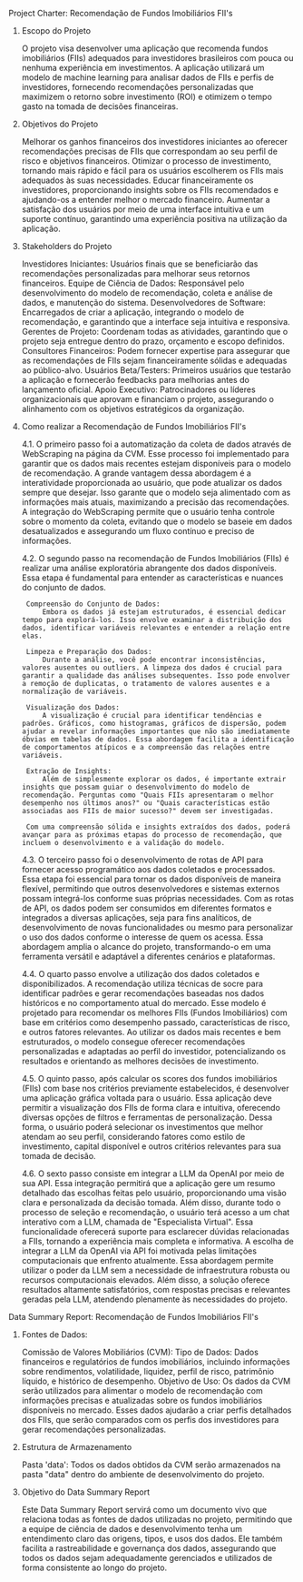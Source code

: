 Project Charter: Recomendação de Fundos Imobiliários FII's

1. Escopo do Projeto

    O projeto visa desenvolver uma aplicação que recomenda fundos imobiliários (FIIs) adequados para investidores brasileiros com pouca ou nenhuma experiência em investimentos. A aplicação utilizará um modelo de machine learning para analisar dados de FIIs e perfis de investidores, fornecendo recomendações personalizadas que maximizem o retorno sobre investimento (ROI) e otimizem o tempo gasto na tomada de decisões financeiras.

2. Objetivos do Projeto

    Melhorar os ganhos financeiros dos investidores iniciantes ao oferecer recomendações precisas de FIIs que correspondam ao seu perfil de risco e objetivos financeiros.
    Otimizar o processo de investimento, tornando mais rápido e fácil para os usuários escolherem os FIIs mais adequados às suas necessidades.
    Educar financeiramente os investidores, proporcionando insights sobre os FIIs recomendados e ajudando-os a entender melhor o mercado financeiro.
    Aumentar a satisfação dos usuários por meio de uma interface intuitiva e um suporte contínuo, garantindo uma experiência positiva na utilização da aplicação.

3. Stakeholders do Projeto

    Investidores Iniciantes: Usuários finais que se beneficiarão das recomendações personalizadas para melhorar seus retornos financeiros.
    Equipe de Ciência de Dados: Responsável pelo desenvolvimento do modelo de recomendação, coleta e análise de dados, e manutenção do sistema.
    Desenvolvedores de Software: Encarregados de criar a aplicação, integrando o modelo de recomendação, e garantindo que a interface seja intuitiva e responsiva.
    Gerentes de Projeto: Coordenam todas as atividades, garantindo que o projeto seja entregue dentro do prazo, orçamento e escopo definidos.
    Consultores Financeiros: Podem fornecer expertise para assegurar que as recomendações de FIIs sejam financeiramente sólidas e adequadas ao público-alvo.
    Usuários Beta/Testers: Primeiros usuários que testarão a aplicação e fornecerão feedbacks para melhorias antes do lançamento oficial.
    Apoio Executivo: Patrocinadores ou líderes organizacionais que aprovam e financiam o projeto, assegurando o alinhamento com os objetivos estratégicos da organização.

4. Como realizar a Recomendação de Fundos Imobiliários FII's

    4.1.
        O primeiro passo foi a automatização da coleta de dados através de WebScraping na página da CVM. Esse processo foi implementado para garantir que os dados mais recentes estejam disponíveis para o modelo de recomendação. A grande vantagem dessa abordagem é a interatividade proporcionada ao usuário, que pode atualizar os dados sempre que desejar. Isso garante que o modelo seja alimentado com as informações mais atuais, maximizando a precisão das recomendações. A integração do WebScraping permite que o usuário tenha controle sobre o momento da coleta, evitando que o modelo se baseie em dados desatualizados e assegurando um fluxo contínuo e preciso de informações.

    4.2. 
        O segundo passo na recomendação de Fundos Imobiliários (FIIs) é realizar uma análise exploratória abrangente dos dados disponíveis. Essa etapa é fundamental para entender as características e nuances do conjunto de dados.

        Compreensão do Conjunto de Dados: 
            Embora os dados já estejam estruturados, é essencial dedicar tempo para explorá-los. Isso envolve examinar a distribuição dos dados, identificar variáveis relevantes e entender a relação entre elas.

        Limpeza e Preparação dos Dados: 
            Durante a análise, você pode encontrar inconsistências, valores ausentes ou outliers. A limpeza dos dados é crucial para garantir a qualidade das análises subsequentes. Isso pode envolver a remoção de duplicatas, o tratamento de valores ausentes e a normalização de variáveis.

        Visualização dos Dados: 
            A visualização é crucial para identificar tendências e padrões. Gráficos, como histogramas, gráficos de dispersão, podem ajudar a revelar informações importantes que não são imediatamente óbvias em tabelas de dados. Essa abordagem facilita a identificação de comportamentos atípicos e a compreensão das relações entre variáveis.

        Extração de Insights: 
            Além de simplesmente explorar os dados, é importante extrair insights que possam guiar o desenvolvimento do modelo de recomendação. Perguntas como "Quais FIIs apresentaram o melhor desempenho nos últimos anos?" ou "Quais características estão associadas aos FIIs de maior sucesso?" devem ser investigadas.

        Com uma compreensão sólida e insights extraídos dos dados, poderá avançar para as próximas etapas do processo de recomendação, que incluem o desenvolvimento e a validação do modelo.

    4.3.
        O terceiro passo foi o desenvolvimento de rotas de API para fornecer acesso programático aos dados coletados e processados. Essa etapa foi essencial para tornar os dados disponíveis de maneira flexível, permitindo que outros desenvolvedores e sistemas externos possam integrá-los conforme suas próprias necessidades. Com as rotas de API, os dados podem ser consumidos em diferentes formatos e integrados a diversas aplicações, seja para fins analíticos, de desenvolvimento de novas funcionalidades ou mesmo para personalizar o uso dos dados conforme o interesse de quem os acessa. Essa abordagem amplia o alcance do projeto, transformando-o em uma ferramenta versátil e adaptável a diferentes cenários e plataformas.

    4.4.
        O quarto passo envolve a utilização dos dados coletados e disponibilizados. A recomendação utiliza técnicas de socre para identificar padrões e gerar recomendações baseadas nos dados históricos e no comportamento atual do mercado. Esse modelo é projetado para recomendar os melhores FIIs (Fundos Imobiliários) com base em critérios como desempenho passado, características de risco, e outros fatores relevantes. Ao utilizar os dados mais recentes e bem estruturados, o modelo consegue oferecer recomendações personalizadas e adaptadas ao perfil do investidor, potencializando os resultados e orientando as melhores decisões de investimento.

    4.5. 
        O quinto passo, após calcular os scores dos fundos imobiliários (FIIs) com base nos critérios previamente estabelecidos, é desenvolver uma aplicação gráfica voltada para o usuário. Essa aplicação deve permitir a visualização dos FIIs de forma clara e intuitiva, oferecendo diversas opções de filtros e ferramentas de personalização. Dessa forma, o usuário poderá selecionar os investimentos que melhor atendam ao seu perfil, considerando fatores como estilo de investimento, capital disponível e outros critérios relevantes para sua tomada de decisão.
    
    4.6.
        O sexto passo consiste em integrar a LLM da OpenAI por meio de sua API. Essa integração permitirá que a aplicação gere um resumo detalhado das escolhas feitas pelo usuário, proporcionando uma visão clara e personalizada da decisão tomada. Além disso, durante todo o processo de seleção e recomendação, o usuário terá acesso a um chat interativo com a LLM, chamada de "Especialista Virtual". Essa funcionalidade oferecerá suporte para esclarecer dúvidas relacionadas a FIIs, tornando a experiência mais completa e informativa. A escolha de integrar a LLM da OpenAI via API foi motivada pelas limitações computacionais que enfrento atualmente. Essa abordagem permite utilizar o poder da LLM sem a necessidade de infraestrutura robusta ou recursos computacionais elevados. Além disso, a solução oferece resultados altamente satisfatórios, com respostas precisas e relevantes geradas pela LLM, atendendo plenamente às necessidades do projeto.



Data Summary Report: Recomendação de Fundos Imobiliários FII's

1. Fontes de Dados:

    Comissão de Valores Mobiliários (CVM):
        Tipo de Dados: Dados financeiros e regulatórios de fundos imobiliários, incluindo informações sobre rendimentos, volatilidade, liquidez, perfil de risco, patrimônio líquido, e histórico de desempenho.
        Objetivo de Uso: Os dados da CVM serão utilizados para alimentar o modelo de recomendação com informações precisas e atualizadas sobre os fundos imobiliários disponíveis no mercado. Esses dados ajudarão a criar perfis detalhados dos FIIs, que serão comparados com os perfis dos investidores para gerar recomendações personalizadas.

2. Estrutura de Armazenamento

    Pasta 'data':
        Todos os dados obtidos da CVM serão armazenados na pasta "data" dentro do ambiente de desenvolvimento do projeto.

3. Objetivo do Data Summary Report

    Este Data Summary Report servirá como um documento vivo que relaciona todas as fontes de dados utilizadas no projeto, permitindo que a equipe de ciência de dados e desenvolvimento tenha um entendimento claro das origens, tipos, e usos dos dados. Ele também facilita a rastreabilidade e governança dos dados, assegurando que todos os dados sejam adequadamente gerenciados e utilizados de forma consistente ao longo do projeto.
